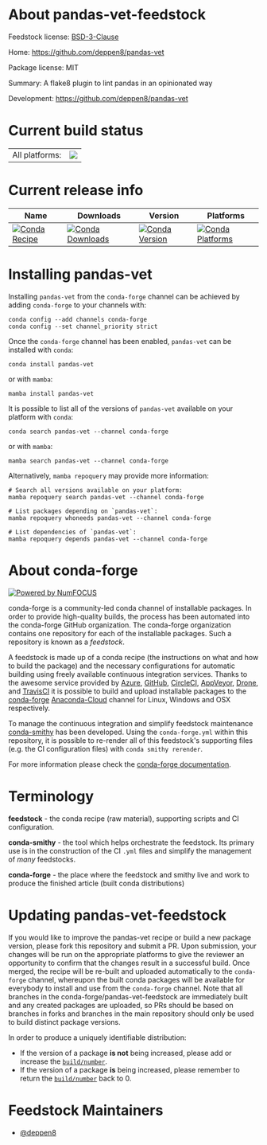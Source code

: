 About pandas-vet-feedstock
==========================

Feedstock license: [BSD-3-Clause](https://github.com/conda-forge/pandas-vet-feedstock/blob/main/LICENSE.txt)

Home: https://github.com/deppen8/pandas-vet

Package license: MIT

Summary: A flake8 plugin to lint pandas in an opinionated way

Development: https://github.com/deppen8/pandas-vet

Current build status
====================


<table><tr><td>All platforms:</td>
    <td>
      <a href="https://dev.azure.com/conda-forge/feedstock-builds/_build/latest?definitionId=6579&branchName=main">
        <img src="https://dev.azure.com/conda-forge/feedstock-builds/_apis/build/status/pandas-vet-feedstock?branchName=main">
      </a>
    </td>
  </tr>
</table>

Current release info
====================

| Name | Downloads | Version | Platforms |
| --- | --- | --- | --- |
| [![Conda Recipe](https://img.shields.io/badge/recipe-pandas--vet-green.svg)](https://anaconda.org/conda-forge/pandas-vet) | [![Conda Downloads](https://img.shields.io/conda/dn/conda-forge/pandas-vet.svg)](https://anaconda.org/conda-forge/pandas-vet) | [![Conda Version](https://img.shields.io/conda/vn/conda-forge/pandas-vet.svg)](https://anaconda.org/conda-forge/pandas-vet) | [![Conda Platforms](https://img.shields.io/conda/pn/conda-forge/pandas-vet.svg)](https://anaconda.org/conda-forge/pandas-vet) |

Installing pandas-vet
=====================

Installing `pandas-vet` from the `conda-forge` channel can be achieved by adding `conda-forge` to your channels with:

```
conda config --add channels conda-forge
conda config --set channel_priority strict
```

Once the `conda-forge` channel has been enabled, `pandas-vet` can be installed with `conda`:

```
conda install pandas-vet
```

or with `mamba`:

```
mamba install pandas-vet
```

It is possible to list all of the versions of `pandas-vet` available on your platform with `conda`:

```
conda search pandas-vet --channel conda-forge
```

or with `mamba`:

```
mamba search pandas-vet --channel conda-forge
```

Alternatively, `mamba repoquery` may provide more information:

```
# Search all versions available on your platform:
mamba repoquery search pandas-vet --channel conda-forge

# List packages depending on `pandas-vet`:
mamba repoquery whoneeds pandas-vet --channel conda-forge

# List dependencies of `pandas-vet`:
mamba repoquery depends pandas-vet --channel conda-forge
```


About conda-forge
=================

[![Powered by
NumFOCUS](https://img.shields.io/badge/powered%20by-NumFOCUS-orange.svg?style=flat&colorA=E1523D&colorB=007D8A)](https://numfocus.org)

conda-forge is a community-led conda channel of installable packages.
In order to provide high-quality builds, the process has been automated into the
conda-forge GitHub organization. The conda-forge organization contains one repository
for each of the installable packages. Such a repository is known as a *feedstock*.

A feedstock is made up of a conda recipe (the instructions on what and how to build
the package) and the necessary configurations for automatic building using freely
available continuous integration services. Thanks to the awesome service provided by
[Azure](https://azure.microsoft.com/en-us/services/devops/), [GitHub](https://github.com/),
[CircleCI](https://circleci.com/), [AppVeyor](https://www.appveyor.com/),
[Drone](https://cloud.drone.io/welcome), and [TravisCI](https://travis-ci.com/)
it is possible to build and upload installable packages to the
[conda-forge](https://anaconda.org/conda-forge) [Anaconda-Cloud](https://anaconda.org/)
channel for Linux, Windows and OSX respectively.

To manage the continuous integration and simplify feedstock maintenance
[conda-smithy](https://github.com/conda-forge/conda-smithy) has been developed.
Using the ``conda-forge.yml`` within this repository, it is possible to re-render all of
this feedstock's supporting files (e.g. the CI configuration files) with ``conda smithy rerender``.

For more information please check the [conda-forge documentation](https://conda-forge.org/docs/).

Terminology
===========

**feedstock** - the conda recipe (raw material), supporting scripts and CI configuration.

**conda-smithy** - the tool which helps orchestrate the feedstock.
                   Its primary use is in the construction of the CI ``.yml`` files
                   and simplify the management of *many* feedstocks.

**conda-forge** - the place where the feedstock and smithy live and work to
                  produce the finished article (built conda distributions)


Updating pandas-vet-feedstock
=============================

If you would like to improve the pandas-vet recipe or build a new
package version, please fork this repository and submit a PR. Upon submission,
your changes will be run on the appropriate platforms to give the reviewer an
opportunity to confirm that the changes result in a successful build. Once
merged, the recipe will be re-built and uploaded automatically to the
`conda-forge` channel, whereupon the built conda packages will be available for
everybody to install and use from the `conda-forge` channel.
Note that all branches in the conda-forge/pandas-vet-feedstock are
immediately built and any created packages are uploaded, so PRs should be based
on branches in forks and branches in the main repository should only be used to
build distinct package versions.

In order to produce a uniquely identifiable distribution:
 * If the version of a package **is not** being increased, please add or increase
   the [``build/number``](https://docs.conda.io/projects/conda-build/en/latest/resources/define-metadata.html#build-number-and-string).
 * If the version of a package **is** being increased, please remember to return
   the [``build/number``](https://docs.conda.io/projects/conda-build/en/latest/resources/define-metadata.html#build-number-and-string)
   back to 0.

Feedstock Maintainers
=====================

* [@deppen8](https://github.com/deppen8/)

